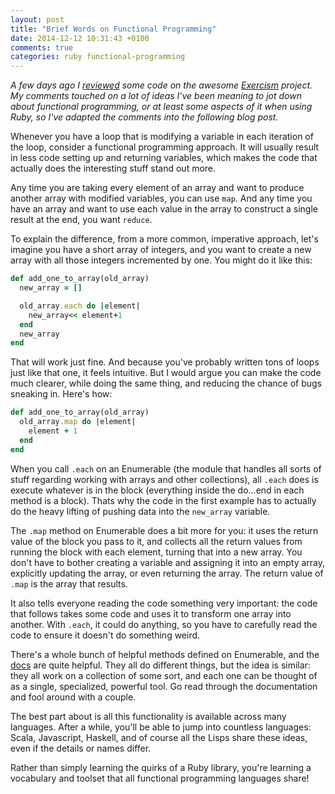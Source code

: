 ```yaml
---
layout: post
title: "Brief Words on Functional Programming"
date: 2014-12-12 10:31:43 +0100
comments: true
categories: ruby functional-programming
---
```


_A few days ago I
[reviewed](http://exercism.io/submissions/7e7c495ab72742afa2848db0937f9748) some code on the awesome
[Exercism](http://exercism.io) project. My comments touched on a lot of ideas
I've been meaning to jot down about functional programming, or at least some
aspects of it when using Ruby, so I've adapted the comments into the following
blog post._

Whenever you have a loop that is modifying a variable in each iteration of the
loop, consider a functional programming approach. It will usually result in less
code setting up and returning variables, which makes the code that actually does
the interesting stuff stand out more.

Any time you are taking every element of an array and want to produce another
array with modified variables, you can use `map`. And any time you have an array
and want to use each value in the array to construct a single result at the end,
you want `reduce`.

To explain the difference, from a more common, imperative approach, let's
imagine you have a short array of integers, and you want to create a new array
with all those integers incremented by one. You might do it like this:

``` ruby
def add_one_to_array(old_array)
  new_array = []

  old_array.each do |element|
    new_array<< element+1
  end
  new_array
end
```

That will work just fine. And because you've probably written tons of loops just
like that one, it feels intuitive. But I would argue you can make the code much
clearer, while doing the same thing, and reducing the chance of bugs sneaking
in. Here's how:

``` ruby
def add_one_to_array(old_array)
  old_array.map do |element|
    element + 1
  end
end
```

When you call `.each` on an Enumerable (the module that handles all sorts of
stuff regarding working with arrays and other collections), all `.each` does is
execute whatever is in the block (everything inside the do...end in each method
is a block). Thats why the code in the first example has to actually do the
heavy lifting of pushing data into the `new_array` variable.

The `.map` method on Enumerable does a bit more for you: it uses the return
value of the block you pass to it, and collects all the return values from
running the block with each element, turning that into a new array. You don't
have to bother creating a variable and assigning it into an empty array,
explicitly updating the array, or even returning the array. The return
value of `.map` is the array that results.

It also tells everyone reading the code something very important: the code that
follows takes some code and uses it to transform one array into another. With
`.each`, it could do anything, so you have to carefully read the code to ensure
it doesn't do something weird.

There's a whole bunch of helpful methods defined on Enumerable, and the
[docs](http://ruby-doc.org/core-2.1.5/Enumerable.html) are quite helpful. They
all do different things, but the idea is similar: they all work on a collection
of some sort, and each one can be thought of as a single, specialized, powerful
tool. Go read through the documentation and fool around with a couple.

The best part about is all this functionality is available across many
languages.  After a while, you'll be able to jump into countless languages:
Scala, Javascript, Haskell, and of course all the Lisps share these ideas, even
if the details or names differ.

Rather than simply learning the quirks of a Ruby library, you're learning a
vocabulary and toolset that all functional programming languages share!
